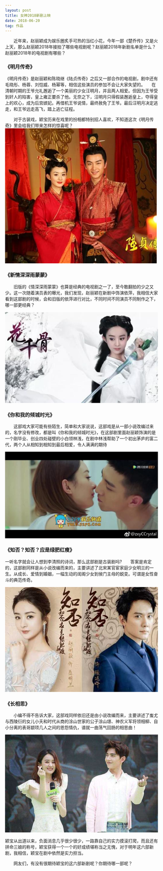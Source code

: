 ```yaml
---
layout: post
title: 女神2018新剧上映
date: 2018-06-20 
tag: 作品
---
```


　　近年来，赵丽颖成为娱乐圈炙手可热的当红小花，今年一部《楚乔传》又是火上天，那么赵丽颖2018年接拍了哪些电视剧呢？赵丽颖2018年新剧名单是什么？赵丽颖2018年的电视剧有哪些？
### 《明月传奇》

《明月传奇》是赵丽颖和陈晓继《陆贞传奇》之后又一部合作的电视剧，剧中还有毛晓彤、杨蓉、刘恺威、杨幂等，相信这些演员的参加不会让大家失望的。　　在清朝时期的王爷允礼邂逅了一个美丽的少女汪明月，并且两人相爱。但因为王爷受到奸人的陷害，皇上雍正要杀了他。无奈之下，汪明月只得假装邂逅皇上，夺得皇上的欢心，成为后宫嫔妃。再借机王爷说情，最终赦免了王爷。最后汪明月决定逃走，和王爷远走高飞，踏上逃亡征程。

　　对于古装戏，颖宝历来在戏里的扮相都特别招人喜欢，不知道这次《明月传奇》里会给我们带来怎样的惊喜呢？
![](/images/posts/20.jpg )

### 《新情深深雨蒙蒙》

　　旧版的《情深深雨蒙蒙》也算是经典的电视剧之一了，至今敢翻拍的少之又少。这一次随着演员表的曝光，我们发现，赵丽颖在新剧中饰演依萍，我相信大家看到这部剧的时候，会和旧版的依萍进行对比，不同时间不同演员不同制作之下，哪一部更经典？
  
  ![](/images/posts/22.jpg )

### 《你和我的倾城时光》

　　这部戏大家可能有些陌生，简单和大家说说，这部戏是从一部小说改编过来的，名字没有修改，都是叫《你和我的倾城时光》，在这部剧里面赵丽颖饰演的是一个刚毕业、创业四处碰壁的小白领林浅，在剧中林浅帮助了一个初出茅庐的富二代，两个人从相知到相知到最后相爱，令人满满的期待  
  
  ![](/images/posts/28.jpg )  
### 《知否？知否？应是绿肥红瘦》

一听名字就会让人想到李清照的诗词，那么这部剧是古装剧吗?　　答案是肯定的，这部剧同样是从小说改编而来的，主要讲述了北宋某官宦家庭少女明兰的一生。从成长、爱情到婚姻，一幅生动的闺阁少女到侯门主母的蜕变。可谓是女性奋斗的典范传奇。


  ![](/images/posts/27.jpg )
### 《长相思》

　　小编不得不告诉大家，这部戏同样依旧还是由小说改编而来，主要讲述了蚩尤与西陵衍的女儿小夭和时代从商的涂山世家的公子涂山璟、神农义军将领相柳、自小分离的表哥颛顼几人之间的恩怨情仇，谱就一曲荡气回肠的相思曲！
  
   ![](/images/posts/26.jpg )

颖宝从出道以来，负面消息几乎很少很少，一路靠自己的实力摸滚打爬，而且还有拼命三娘的称号，颖宝获得一个一个的好成绩堪称当之无愧，对于明年这六部新剧，我相信，颖宝在剧中依然是实力担当。

　　网友们，有没有很期待颖宝的这六部新剧呢？你期待哪一部呢？
